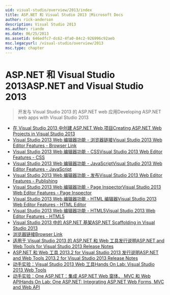 ```yaml
---
uid: visual-studio/overview/2013/index
title: ASP.NET 和 Visual Studio 2013 |Microsoft Docs
author: rick-anderson
description: Visual Studio 2013
ms.author: riande
ms.date: 06/25/2013
ms.assetid: 646edfc7-dc62-4fa0-84c2-926996c92aeb
msc.legacyurl: /visual-studio/overview/2013
msc.type: chapter
---
```

<a name="aspnet-and-visual-studio-2013"></a><span data-ttu-id="281a9-103">ASP.NET 和 Visual Studio 2013</span><span class="sxs-lookup"><span data-stu-id="281a9-103">ASP.NET and Visual Studio 2013</span></span>
====================
> <span data-ttu-id="281a9-104">开发与 Visual Studio 2013 的 ASP.NET web 应用</span><span class="sxs-lookup"><span data-stu-id="281a9-104">Developing ASP.NET web apps with Visual Studio 2013</span></span>


- [<span data-ttu-id="281a9-105">在 Visual Studio 2013 中创建 ASP.NET Web 项目</span><span class="sxs-lookup"><span data-stu-id="281a9-105">Creating ASP.NET Web Projects in Visual Studio 2013</span></span>](creating-web-projects-in-visual-studio.md)
- [<span data-ttu-id="281a9-106">Visual Studio 2013 Web 编辑器功能 - 浏览器链接</span><span class="sxs-lookup"><span data-stu-id="281a9-106">Visual Studio 2013 Web Editor Features - Browser Link</span></span>](visual-studio-2013-web-editor-features-browser-link.md)
- [<span data-ttu-id="281a9-107">Visual Studio 2013 Web 编辑器功能 - CSS</span><span class="sxs-lookup"><span data-stu-id="281a9-107">Visual Studio 2013 Web Editor Features - CSS</span></span>](visual-studio-2013-web-editor-features-css.md)
- [<span data-ttu-id="281a9-108">Visual Studio 2013 Web 编辑器功能 - JavaScript</span><span class="sxs-lookup"><span data-stu-id="281a9-108">Visual Studio 2013 Web Editor Features - JavaScript</span></span>](visual-studio-2013-web-editor-features-javascript.md)
- [<span data-ttu-id="281a9-109">Visual Studio 2013 Web 编辑器功能 - 发布</span><span class="sxs-lookup"><span data-stu-id="281a9-109">Visual Studio 2013 Web Editor Features - Publishing</span></span>](visual-studio-2013-web-editor-features-publishing.md)
- [<span data-ttu-id="281a9-110">Visual Studio 2013 Web 编辑器功能 - Page Inspector</span><span class="sxs-lookup"><span data-stu-id="281a9-110">Visual Studio 2013 Web Editor Features - Page Inspector</span></span>](visual-studio-2013-web-editor-features-page-inspector.md)
- [<span data-ttu-id="281a9-111">Visual Studio 2013 Web 编辑器功能 - HTML 编辑器</span><span class="sxs-lookup"><span data-stu-id="281a9-111">Visual Studio 2013 Web Editor Features - HTML Editor</span></span>](visual-studio-2013-web-editor-features-html-editor.md)
- [<span data-ttu-id="281a9-112">Visual Studio 2013 Web 编辑器功能 - HTML5</span><span class="sxs-lookup"><span data-stu-id="281a9-112">Visual Studio 2013 Web Editor Features - HTML5</span></span>](visual-studio-2013-web-editor-features-html5.md)
- [<span data-ttu-id="281a9-113">Visual Studio 2013 中的 ASP.NET 基架</span><span class="sxs-lookup"><span data-stu-id="281a9-113">ASP.NET Scaffolding in Visual Studio 2013</span></span>](aspnet-scaffolding-overview.md)
- [<span data-ttu-id="281a9-114">浏览器链接</span><span class="sxs-lookup"><span data-stu-id="281a9-114">Browser Link</span></span>](using-browser-link.md)
- [<span data-ttu-id="281a9-115">适用于 Visual Studio 2013 的 ASP.NET 和 Web 工具发行说明</span><span class="sxs-lookup"><span data-stu-id="281a9-115">ASP.NET and Web Tools for Visual Studio 2013 Release Notes</span></span>](release-notes.md)
- [<span data-ttu-id="281a9-116">ASP.NET 和 Web 工具 2013.2 for Visual Studio 2013 发行说明</span><span class="sxs-lookup"><span data-stu-id="281a9-116">ASP.NET and Web Tools 2013.2 for Visual Studio 2013 Release Notes</span></span>](aspnet-and-web-tools-20132-preview-for-visual-studio-2013-release-notes.md)
- [<span data-ttu-id="281a9-117">动手实验：Visual Studio 2013 Web 工具</span><span class="sxs-lookup"><span data-stu-id="281a9-117">Hands On Lab: Visual Studio 2013 Web Tools</span></span>](visual-studio-2013-web-tools.md)
- [<span data-ttu-id="281a9-118">动手实验：One ASP.NET：集成 ASP.NET Web 窗体、 MVC 和 Web API</span><span class="sxs-lookup"><span data-stu-id="281a9-118">Hands On Lab: One ASP.NET: Integrating ASP.NET Web Forms, MVC and Web API</span></span>](one-aspnet-integrating-aspnet-web-forms-mvc-and-web-api.md)
